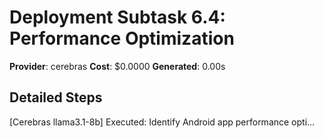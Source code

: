 # Deployment Subtask 6.4: Performance Optimization

**Provider**: cerebras
**Cost**: $0.0000
**Generated**: 0.00s

## Detailed Steps

[Cerebras llama3.1-8b] Executed: 
            Identify Android app performance opti...